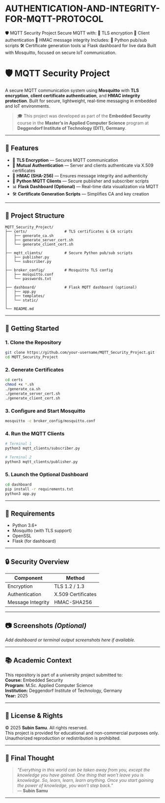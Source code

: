 # AUTHENTICATION-AND-INTEGRITY-FOR-MQTT-PROTOCOL
🛡️ MQTT Security Project Secure MQTT with:  🔐 TLS encryption  🔑 Client authentication  🧾 HMAC message integrity  Includes:  🐍 Python pub/sub scripts  🛠️ Certificate generation tools  📊 Flask dashboard for live data  Built with Mosquitto, focused on secure IoT communication.

# 🛡️ MQTT Security Project

A secure MQTT communication system using **Mosquitto** with **TLS encryption**, **client certificate authentication**, and **HMAC integrity protection**. Built for secure, lightweight, real-time messaging in embedded and IoT environments.

> 🎓 This project was developed as part of the **Embedded Security** course in the **Master’s in Applied Computer Science** program at **Deggendorf Institute of Technology (DIT), Germany**.

---

## 🔧 Features

- 🔐 **TLS Encryption** — Secures MQTT communication
- 🔑 **Mutual Authentication** — Server and clients authenticate via X.509 certificates
- 🧾 **HMAC (SHA-256)** — Ensures message integrity and authenticity
- 🐍 **Python MQTT Clients** — Secure publisher and subscriber scripts
- 📊 **Flask Dashboard (Optional)** — Real-time data visualization via MQTT
- 🛠️ **Certificate Generation Scripts** — Simplifies CA and key creation

---

## 📁 Project Structure

```
MQTT_Security_Project/
├── certs/                 # TLS certificates & CA scripts
│   ├── generate_ca.sh
│   ├── generate_server_cert.sh
│   └── generate_client_cert.sh
│
├── mqtt_clients/          # Secure Python pub/sub scripts
│   ├── publisher.py
│   └── subscriber.py
│
├── broker_config/         # Mosquitto TLS config
│   ├── mosquitto.conf
│   └── passwords.txt
│
├── dashboard/             # Flask MQTT dashboard (optional)
│   ├── app.py
│   ├── templates/
│   └── static/
│
└── README.md
```

---

## 🚀 Getting Started

### 1. Clone the Repository
```bash
git clone https://github.com/your-username/MQTT_Security_Project.git
cd MQTT_Security_Project
```

### 2. Generate Certificates
```bash
cd certs
chmod +x *.sh
./generate_ca.sh
./generate_server_cert.sh
./generate_client_cert.sh
```

### 3. Configure and Start Mosquitto
```bash
mosquitto -c broker_config/mosquitto.conf
```

### 4. Run the MQTT Clients
```bash
# Terminal 1
python3 mqtt_clients/subscriber.py

# Terminal 2
python3 mqtt_clients/publisher.py
```

### 5. Launch the Optional Dashboard
```bash
cd dashboard
pip install -r requirements.txt
python3 app.py
```

---

## 📌 Requirements

- Python 3.6+
- Mosquitto (with TLS support)
- OpenSSL
- Flask (for dashboard)

---

## 🔒 Security Overview

| Component           | Method            |
|--------------------|-------------------|
| Encryption         | TLS 1.2 / 1.3     |
| Authentication     | X.509 Certificates|
| Message Integrity  | HMAC-SHA256       |

---

## 📷 Screenshots *(Optional)*

_Add dashboard or terminal output screenshots here if available._

---

## 📚 Academic Context

This repository is part of a university project submitted to:  
**Course:** Embedded Security  
**Program:** M.Sc. Applied Computer Science  
**Institution:** Deggendorf Institute of Technology, Germany  
**Year:** 2025  

---

## 📃 License & Rights

© 2025 **Subin Samu**. All rights reserved.  
This project is provided for educational and non-commercial purposes only. Unauthorized reproduction or redistribution is prohibited.

---

## 💬 Final Thought

> *"Everything in this world can be taken away from you, except the knowledge you have gained. One thing that won’t leave you is knowledge. So, learn, learn, learn anything. Once you start gaining the power of knowledge, you won’t step back."*  
> — **Subin Samu**

---
